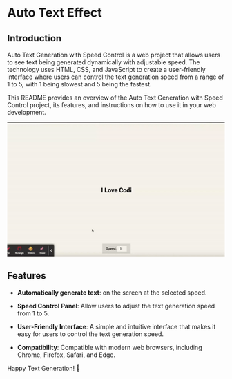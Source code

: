 # Auto Text Effect

## Introduction

Auto Text Generation with Speed Control is a web project that allows users to see text being generated dynamically with adjustable speed. The technology uses HTML, CSS, and JavaScript to create a user-friendly interface where users can control the text generation speed from a range of 1 to 5, with 1 being slowest and 5 being the fastest.

This README provides an overview of the Auto Text Generation with Speed Control project, its features, and instructions on how to use it in your web development.

![Demo](./asset/Demo.gif)

## Features

- **Automatically generate text**: on the screen at the selected speed.

- **Speed Control Panel**: Allow users to adjust the text generation speed from 1 to 5.

- **User-Friendly Interface**: A simple and intuitive interface that makes it easy for users to control the text generation speed.

- **Compatibility**: Compatible with modern web browsers, including Chrome, Firefox, Safari, and Edge.

Happy Text Generation! 🚀
